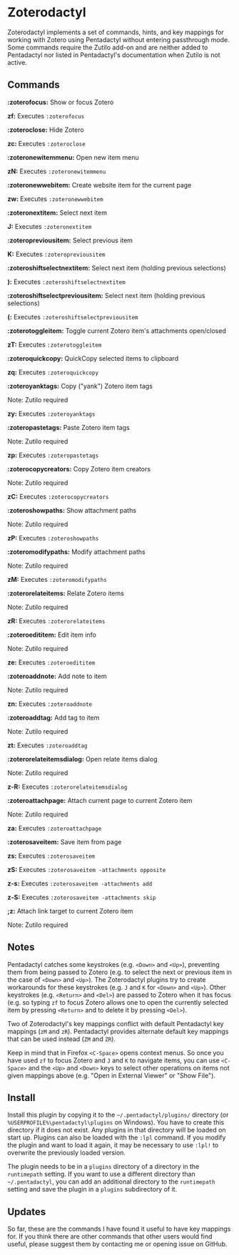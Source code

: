 Zoterodactyl
============
Zoterodactyl implements a set of commands, hints, and key mappings for working with Zotero using Pentadactyl without entering passthrough mode. Some commands require the Zutilo add-on and are neither added to Pentadactyl nor listed in Pentadactyl's documentation when Zutilo is not active.

Commands
--------
__:zoterofocus:__ Show or focus Zotero

__zf:__ Executes `:zoterofocus`

__:zoteroclose:__ Hide Zotero

__zc:__ Executes `:zoteroclose`

__:zoteronewitemmenu:__ Open new item menu

__zN:__ Executes `:zoteronewitemmenu`

__:zoteronewwebitem:__ Create website item for the current page

__zw:__ Executes `:zoteronewwebitem`

__:zoteronextitem:__ Select next item

__J:__ Executes `:zoteronextitem`

__:zoteropreviousitem:__ Select previous item

__K:__ Executes `:zoteropreviousitem`

__:zoteroshiftselectnextitem:__ Select next item (holding previous selections)

__):__ Executes `:zoteroshiftselectnextitem`

__:zoteroshiftselectpreviousitem:__ Select next item (holding previous selections)

__(:__ Executes `:zoteroshiftselectpreviousitem`

__:zoterotoggleitem:__ Toggle current Zotero item's attachments open/closed

__zT:__ Executes `:zoterotoggleitem`

__:zoteroquickcopy:__ QuickCopy selected items to clipboard

__zq:__ Executes `:zoteroquickcopy`

__:zoteroyanktags:__ Copy ("yank") Zotero item tags

Note: Zutilo required

__zy:__ Executes `:zoteroyanktags`

__:zoteropastetags:__ Paste Zotero item tags

Note: Zutilo required

__zp:__ Executes `:zoteropastetags`

__:zoterocopycreators:__ Copy Zotero item creators

Note: Zutilo required

__zC:__ Executes `:zoterocopycreators`

__:zoteroshowpaths:__ Show attachment paths

Note: Zutilo required

__zP:__ Executes `:zoteroshowpaths`

__:zoteromodifypaths:__ Modify attachment paths

Note: Zutilo required

__zM:__ Executes `:zoteromodifypaths`

__:zoterorelateitems:__ Relate Zotero items

Note: Zutilo required

__zR:__ Executes `:zoterorelateitems`

__:zoteroedititem:__ Edit item info

Note: Zutilo required

__ze:__ Executes `:zoteroedititem`

__:zoteroaddnote:__ Add note to item

Note: Zutilo required

__zn:__ Executes `:zoteroaddnote`

__:zoteroaddtag:__ Add tag to item

Note: Zutilo required

__zt:__ Executes `:zoteroaddtag`

__:zoterorelateitemsdialog:__ Open relate items dialog

Note: Zutilo required

__z-R:__ Executes `:zoterorelateitemsdialog`

__:zoteroattachpage:__ Attach current page to current Zotero item

Note: Zutilo required

__za:__ Executes `:zoteroattachpage`

__:zoterosaveitem:__ Save item from page

__zs:__ Executes `:zoterosaveitem`

__zS:__ Executes `:zoterosaveitem -attachments opposite`

__z-s:__ Executes `:zoterosaveitem -attachments add`

__z-S:__ Executes `:zoterosaveitem -attachments skip`

__;z:__ Attach link target to current Zotero item

Note: Zutilo required

Notes
-----
Pentadactyl catches some keystrokes (e.g. `<Down>` and `<Up>`), preventing them from being passed to Zotero (e.g. to select the next or previous item in the case of `<Down>` and `<Up>`).  The Zoterodactyl plugins try to create workarounds for these keystrokes (e.g. `J` and `K` for `<Down>` and `<Up>`).  Other keystrokes (e.g. `<Return>` and `<Del>`) are passed to Zotero when it has focus (e.g. so typing `zf` to focus Zotero allows one to open the currently selected item by pressing `<Return>` and to delete it by pressing `<Del>`).

Two of Zoterodactyl's key mappings conflict with default Pentadactyl key mappings (`zM` and `zR`).  Pentadactyl provides alternate default key mappings that can be used instead (`ZM` and `ZR`).

Keep in mind that in Firefox `<C-Space>` opens context menus.  So once you have used `zf` to focus Zotero and `J` and `K` to navigate items, you can use `<C-Space>` and the `<Up>` and `<Down>` keys to select other operations on items not given mappings above (e.g. "Open in External Viewer" or "Show File").

Install
-------
Install this plugin by copying it to the `~/.pentadactyl/plugins/` directory (or `%USERPROFILE%\pentadactyl\plugins` on Windows).  You have to create this directory if it does not exist. Any plugins in that directory will be loaded on start up. Plugins can also be loaded with the `:lpl` command.  If you modify the plugin and want to load it again, it may be necessary to use `:lpl!` to overwrite the previously loaded version.

The plugin needs to be in a `plugins` directory of a directory in the `runtimepath` setting. If you want to use a different directory than `~/.pentadactyl`, you can add an additional directory to the `runtimepath` setting and save the plugin in a `plugins` subdirectory of it.

Updates
-------
So far, these are the commands I have found it useful to have key mappings for.  If you think there are other commands that other users would find useful, please suggest them by contacting me or opening issue on GitHub.
